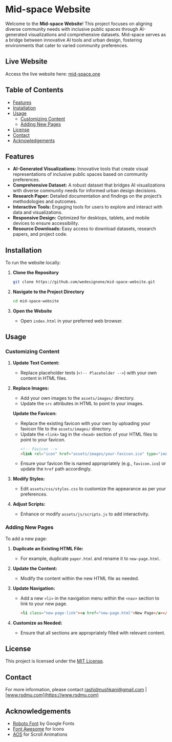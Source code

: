 # Mid-space Website

Welcome to the **Mid-space Website**! This project focuses on aligning diverse community needs with inclusive public spaces through AI-generated visualizations and comprehensive datasets. Mid-space serves as a bridge between innovative AI tools and urban design, fostering environments that cater to varied community preferences.

## Live Website

Access the live website here: [mid-space.one](https://mid-space.one)

## Table of Contents

- [Features](#features)
- [Installation](#installation)
- [Usage](#usage)
  - [Customizing Content](#customizing-content)
  - [Adding New Pages](#adding-new-pages)
- [License](#license)
- [Contact](#contact)
- [Acknowledgements](#acknowledgements)

## Features

- **AI-Generated Visualizations:** Innovative tools that create visual representations of inclusive public spaces based on community preferences.
- **Comprehensive Dataset:** A robust dataset that bridges AI visualizations with diverse community needs for informed urban design decisions.
- **Research Paper:** Detailed documentation and findings on the project’s methodologies and outcomes.
- **Interactive Tools:** Engaging tools for users to explore and interact with data and visualizations.
- **Responsive Design:** Optimized for desktops, tablets, and mobile devices to ensure accessibility.
- **Resource Downloads:** Easy access to download datasets, research papers, and project code.

## Installation

To run the website locally:

1. **Clone the Repository**
    ```bash
    git clone https://github.com/wedesignone/mid-space-website.git
    ```

2. **Navigate to the Project Directory**
    ```bash
    cd mid-space-website
    ```

3. **Open the Website**
    - Open `index.html` in your preferred web browser.

## Usage

### Customizing Content

1. **Update Text Content:**
   - Replace placeholder texts (`<!-- Placeholder -->`) with your own content in HTML files.

2. **Replace Images:**
   - Add your own images to the `assets/images/` directory.
   - Update the `src` attributes in HTML to point to your images.
   
   **Update the Favicon:**
   - Replace the existing favicon with your own by uploading your favicon file to the `assets/images/` directory.
   - Update the `<link>` tag in the `<head>` section of your HTML files to point to your favicon.
     ```html
     <!-- Favicon -->
     <link rel="icon" href="assets/images/your-favicon.ico" type="image/x-icon">
     ```
   - Ensure your favicon file is named appropriately (e.g., `favicon.ico`) or update the `href` path accordingly.

3. **Modify Styles:**
   - Edit `assets/css/styles.css` to customize the appearance as per your preferences.

4. **Adjust Scripts:**
   - Enhance or modify `assets/js/scripts.js` to add interactivity.

### Adding New Pages

To add a new page:

1. **Duplicate an Existing HTML File:**
   - For example, duplicate `paper.html` and rename it to `new-page.html`.
   
2. **Update the Content:**
   - Modify the content within the new HTML file as needed.
   
3. **Update Navigation:**
   - Add a new `<li>` in the navigation menu within the `<nav>` section to link to your new page.
     ```html
     <li class="new-page-link"><a href="new-page.html">New Page</a></li>
     ```
   
4. **Customize as Needed:**
   - Ensure that all sections are appropriately filled with relevant content.

## License

This project is licensed under the [MIT License](LICENSE).

## Contact

For more information, please contact [rashidmushkani@gmail.com](mailto:rashidmushkani@gmail.com) | [www.rsdmu.com](https://www.rsdmu.com)

## Acknowledgements

- [Roboto Font](https://fonts.google.com/specimen/Roboto) by Google Fonts
- [Font Awesome](https://fontawesome.com/) for Icons
- [AOS](https://michalsnik.github.io/aos/) for Scroll Animations
